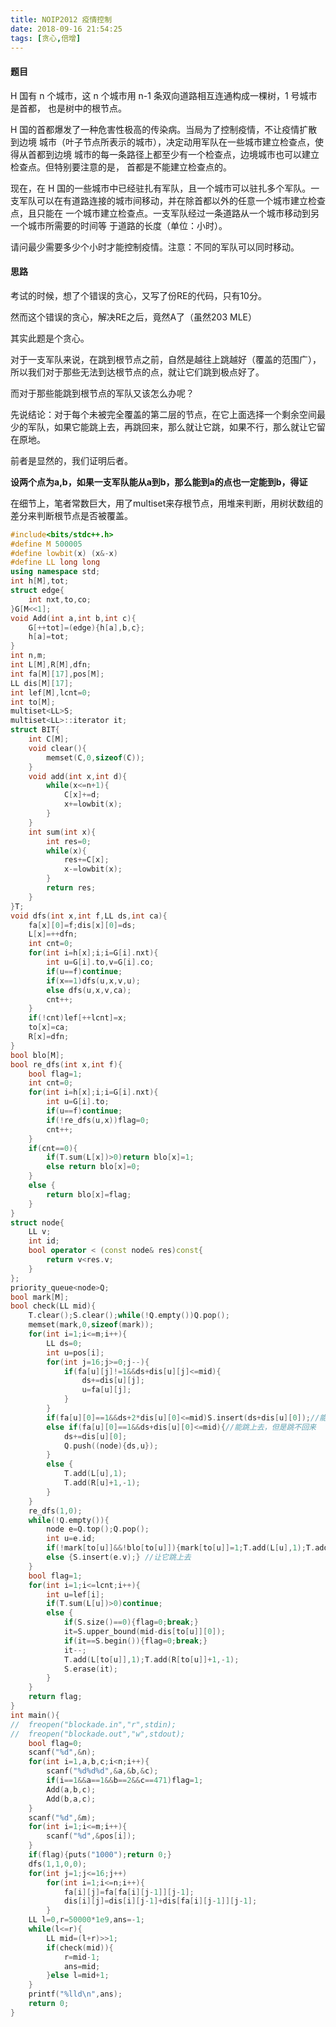 ```yaml
---
title: NOIP2012 疫情控制
date: 2018-09-16 21:54:25
tags: [贪心,倍增]
---
```


#### 题目

H 国有 n 个城市，这 n 个城市用 n-1 条双向道路相互连通构成一棵树，1 号城市是首都， 也是树中的根节点。

H 国的首都爆发了一种危害性极高的传染病。当局为了控制疫情，不让疫情扩散到边境 城市（叶子节点所表示的城市），决定动用军队在一些城市建立检查点，使得从首都到边境 城市的每一条路径上都至少有一个检查点，边境城市也可以建立检查点。但特别要注意的是， 首都是不能建立检查点的。

<!--more-->

现在，在 H 国的一些城市中已经驻扎有军队，且一个城市可以驻扎多个军队。一支军队可以在有道路连接的城市间移动，并在除首都以外的任意一个城市建立检查点，且只能在 一个城市建立检查点。一支军队经过一条道路从一个城市移动到另一个城市所需要的时间等 于道路的长度（单位：小时）。

请问最少需要多少个小时才能控制疫情。注意：不同的军队可以同时移动。

#### 思路

考试的时候，想了个错误的贪心，又写了份RE的代码，只有10分。

然而这个错误的贪心，解决RE之后，竟然A了（虽然203 MLE）



其实此题是个贪心。

对于一支军队来说，在跳到根节点之前，自然是越往上跳越好（覆盖的范围广），所以我们对于那些无法到达根节点的点，就让它们跳到极点好了。

而对于那些能跳到根节点的军队又该怎么办呢？

先说结论：对于每个未被完全覆盖的第二层的节点，在它上面选择一个剩余空间最少的军队，如果它能跳上去，再跳回来，那么就让它跳，如果不行，那么就让它留在原地。

前者是显然的，我们证明后者。

**设两个点为a,b，如果一支军队能从a到b，那么能到a的点也一定能到b，得证**

在细节上，笔者常数巨大，用了multiset来存根节点，用堆来判断，用树状数组的差分来判断根节点是否被覆盖。

```c++
#include<bits/stdc++.h>
#define M 500005
#define lowbit(x) (x&-x)
#define LL long long
using namespace std;
int h[M],tot;
struct edge{
    int nxt,to,co;  
}G[M<<1];
void Add(int a,int b,int c){
    G[++tot]=(edge){h[a],b,c};
    h[a]=tot;
}
int n,m;
int L[M],R[M],dfn;
int fa[M][17],pos[M];
LL dis[M][17];
int lef[M],lcnt=0;
int to[M];
multiset<LL>S;
multiset<LL>::iterator it;
struct BIT{
    int C[M];
    void clear(){
        memset(C,0,sizeof(C));  
    }
    void add(int x,int d){
        while(x<=n+1){
            C[x]+=d;
            x+=lowbit(x);
        }
    }
    int sum(int x){
        int res=0;
        while(x){
            res+=C[x];
            x-=lowbit(x);
        }
        return res;
    }
}T;
void dfs(int x,int f,LL ds,int ca){
    fa[x][0]=f;dis[x][0]=ds;
    L[x]=++dfn;
    int cnt=0;
    for(int i=h[x];i;i=G[i].nxt){
        int u=G[i].to,v=G[i].co;
        if(u==f)continue;
        if(x==1)dfs(u,x,v,u);
        else dfs(u,x,v,ca);
        cnt++;
    }
    if(!cnt)lef[++lcnt]=x;
    to[x]=ca;
    R[x]=dfn;
}
bool blo[M];
bool re_dfs(int x,int f){
    bool flag=1;
    int cnt=0;
    for(int i=h[x];i;i=G[i].nxt){
        int u=G[i].to;
        if(u==f)continue;
        if(!re_dfs(u,x))flag=0;
        cnt++;
    }
    if(cnt==0){
        if(T.sum(L[x])>0)return blo[x]=1;
        else return blo[x]=0;   
    }
    else {
        return blo[x]=flag;
    }
}
struct node{
    LL v;
    int id;
    bool operator < (const node& res)const{
        return v<res.v;
    }
};
priority_queue<node>Q;
bool mark[M];
bool check(LL mid){
    T.clear();S.clear();while(!Q.empty())Q.pop();
    memset(mark,0,sizeof(mark));
    for(int i=1;i<=m;i++){
        LL ds=0;
        int u=pos[i];
        for(int j=16;j>=0;j--){
            if(fa[u][j]!=1&&ds+dis[u][j]<=mid){
                ds+=dis[u][j];
                u=fa[u][j]; 
            }
        }
        if(fa[u][0]==1&&ds+2*dis[u][0]<=mid)S.insert(ds+dis[u][0]);//能跳上去,且能跳回来 
        else if(fa[u][0]==1&&ds+dis[u][0]<=mid){//能跳上去，但是跳不回来
            ds+=dis[u][0];
            Q.push((node){ds,u});
        }
        else {
            T.add(L[u],1);
            T.add(R[u]+1,-1);
        }
    }
    re_dfs(1,0);
    while(!Q.empty()){
        node e=Q.top();Q.pop();
        int u=e.id;
        if(!mark[to[u]]&&!blo[to[u]]){mark[to[u]]=1;T.add(L[u],1);T.add(R[u]+1,-1);}//最小的，留在当前点 
        else {S.insert(e.v);} //让它跳上去 
    }
    bool flag=1;
    for(int i=1;i<=lcnt;i++){
        int u=lef[i];
        if(T.sum(L[u])>0)continue;
        else {
            if(S.size()==0){flag=0;break;}
            it=S.upper_bound(mid-dis[to[u]][0]);
            if(it==S.begin()){flag=0;break;}
            it--;
            T.add(L[to[u]],1);T.add(R[to[u]]+1,-1);
            S.erase(it);
        } 
    }
    return flag;
}
int main(){
//  freopen("blockade.in","r",stdin);
//  freopen("blockade.out","w",stdout);
    bool flag=0;
    scanf("%d",&n);
    for(int i=1,a,b,c;i<n;i++){
        scanf("%d%d%d",&a,&b,&c);
        if(i==1&&a==1&&b==2&&c==471)flag=1;
        Add(a,b,c);
        Add(b,a,c);
    }
    scanf("%d",&m);
    for(int i=1;i<=m;i++){
        scanf("%d",&pos[i]);
    }
    if(flag){puts("1000");return 0;}
    dfs(1,1,0,0);
    for(int j=1;j<=16;j++)
        for(int i=1;i<=n;i++){
            fa[i][j]=fa[fa[i][j-1]][j-1];
            dis[i][j]=dis[i][j-1]+dis[fa[i][j-1]][j-1];
        }
    LL l=0,r=50000*1e9,ans=-1;
    while(l<=r){
        LL mid=(l+r)>>1;
        if(check(mid)){
            r=mid-1;
            ans=mid;
        }else l=mid+1;
    }
    printf("%lld\n",ans);
    return 0;
}
```

